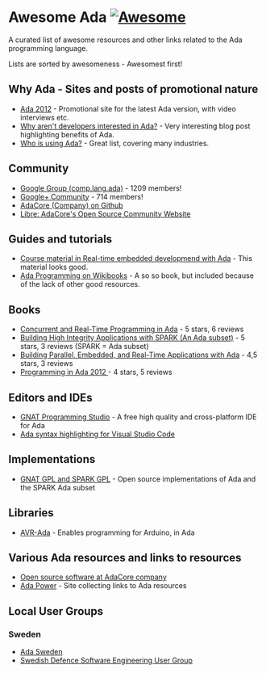 # Awesome Ada [![Awesome](https://cdn.rawgit.com/sindresorhus/awesome/d7305f38d29fed78fa85652e3a63e154dd8e8829/media/badge.svg)](https://github.com/sindresorhus/awesome)

A curated list of awesome resources and other links related to the Ada programming language.

Lists are sorted by awesomeness - Awesomest first!

## Why Ada - Sites and posts of promotional nature

- [Ada 2012](http://www.ada2012.org/) - Promotional site for the latest Ada version, with video interviews etc.
- [Why aren't developers interested in Ada?](http://www.embedded.com/electronics-blogs/break-points/4008214/Why-aren-t-developers-inter) - Very interesting blog post highlighting benefits of Ada.
- [Who is using Ada?](https://www.seas.gwu.edu/~mfeldman/ada-project-summary.html) - Great list, covering many industries.

## Community

- [Google Group (comp.lang.ada)](https://groups.google.com/forum/#!forum/comp.lang.ada) - 1209 members!
- [Google+ Community](https://plus.google.com/communities/102688015980369378804) - 714 members!
- [AdaCore (Company) on Github](https://github.com/AdaCore)
- [Libre: AdaCore's Open Source Community Website](http://libre.adacore.com)

## Guides and tutorials

- [Course material in Real-time embedded developmend with Ada](https://cs.anu.edu.au/courses/comp4330/1-Lectures-Contents.html) - This material looks good.
- [Ada Programming on Wikibooks](https://en.wikibooks.org/wiki/Ada_Programming) - A so so book, but included because of the lack of other good resources.

## Books

- [Concurrent and Real-Time Programming in Ada](http://a.co/0waqzSb) - 5 stars, 6 reviews
- [Building High Integrity Applications with SPARK (An Ada subset)](http://a.co/hBHjt3K) - 5 stars, 3 reviews (SPARK = Ada subset)
- [Building Parallel, Embedded, and Real-Time Applications with Ada](http://a.co/cmK3Cby) - 4,5 stars, 3 reviews
- [Programming in Ada 2012 ](http://a.co/cVaNXQh) - 4 stars, 5 reviews

## Editors and IDEs

- [GNAT Programming Studio](http://libre.adacore.com/tools/gps/) - A free high quality and cross-platform IDE for Ada
- [Ada syntax highlighting for Visual Studio Code](https://marketplace.visualstudio.com/items?itemName=AlessandroDelSole.ada)

## Implementations

- [GNAT GPL and SPARK GPL](http://libre.adacore.com/download/) - Open source implementations of Ada and the SPARK Ada subset

## Libraries

- [AVR-Ada](http://playground.arduino.cc/Code/AVR-Ada) - Enables programming for Arduino, in Ada

## Various Ada resources and links to resources

- [Open source software at AdaCore company](http://libre.adacore.com)
- [Ada Power](http://www.adapower.com/) - Site collecting links to Ada resources

## Local User Groups

### Sweden

- [Ada Sweden](http://www.ada-sweden.org)
- [Swedish Defence Software Engineering User Group](http://sesam.smart-lab.se)
